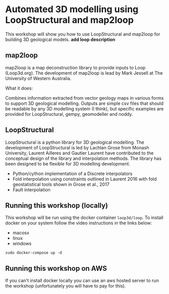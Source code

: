 # Automated 3D modelling using LoopStructural and map2loop
This workshop will show you how to use LoopStructural and map2loop for building 3D geological models.
**add loop description**

## map2loop
map2loop is a map deconstruction library to provide inputs to Loop (Loop3d.org). The development of map2loop is lead by Mark Jessell at The University of Western Australia.

What it does:

Combines information extracted from vector geology maps in various forms to support 3D geological modelling. Outputs are simple csv files that should be readable by any 3D modelling system (I think), but specific examples are provided for LoopStructural, gempy, geomodeller and noddy.
## LoopStructural
LoopStructural is a python library for 3D geological modelling. 
The development of LoopStructural is led by Lachlan Grose from Monash University, Laurent Ailleres and Gautier Laurent have contributed to the conceptual design of the library and interpolation methods.
The library has been designed to be flexible for 3D modelling development. 

* Python/cython implementation of a Discrete interpolators   
* Fold interpolation using constraints outlined in Laurent 2016 with fold geostatistical tools shown in Grose et al., 2017
* Fault interpolation 

## Running this workshop (locally)

This workshop will be run using the docker container `loop3d/loop`. To install docker on your system follow the video instructions in the links below:

* macosx
* linux
* windows

`sudo docker-compose up -d`

## Running this workshop on AWS

If you can't install docker locally you can use an aws hosted server to run the workshop (unfortunately you will have to pay for this).
